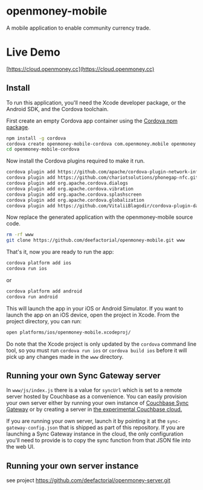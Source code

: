 # openmoney-mobile

A mobile application to enable community currency trade.

# Live Demo

[https://cloud.openmoney.cc](https://cloud.openmoney.cc)

## Install

To run this application, you'll need the Xcode developer package, or the Android SDK, and the Cordova toolchain.

First create an empty Cordova app container using the [Cordova npm package](https://npmjs.org/package/cordova).


```sh
npm install -g cordova
cordova create openmoney-mobile-cordova com.openmoney.mobile openmoney
cd openmoney-mobile-cordova
```

Now install the Cordova plugins required to make it run.

```sh
cordova plugin add https://github.com/apache/cordova-plugin-network-information.git
cordova plugin add https://github.com/chariotsolutions/phonegap-nfc.git
cordova plugin add org.apache.cordova.dialogs
cordova plugin add org.apache.cordova.vibration
cordova plugin add org.apache.cordova.splashscreen
cordova plugin add org.apache.cordova.globalization
cordova plugin add https://github.com/VitaliiBlagodir/cordova-plugin-datepicker.git
```

Now replace the generated application with the openmoney-mobile source code.

```sh
rm -rf www
git clone https://github.com/deefactorial/openmoney-mobile.git www
```

That's it, now you are ready to run the app:

```sh
cordova platform add ios
cordova run ios
```

or

```sh
cordova platform add android
cordova run android
```

This will launch the app in your iOS or Android Simulator. If you want to launch the app on an iOS device, open the project in Xcode. From the project directory, you can run:

```sh
open platforms/ios/openmoney-mobile.xcodeproj/
```

Do note that the Xcode project is only updated by the `cordova` command line tool, so you must run `cordova run ios` or `cordova build ios` before it will pick up any changes made in the `www` directory.

## Running your own Sync Gateway server

In `www/js/index.js` there is a value for `syncUrl` which is set to a remote server hosted by Couchbase as a convenience. You can easily provision your own server either by running your own instance of [Couchbase Sync Gateway](https://github.com/couchbase/sync_gateway) or by creating a server in [the experimental Couchbase cloud.](http://console.couchbasecloud.com/)

If you are running your own server, launch it by pointing it at the `sync-gateway-config.json` that is shipped as part of this repository. If you are launching a Sync Gateway instance in the cloud, the only configuration you'll need to provide is to copy the sync function from that JSON file into the web UI.

## Running your own server instance

see project
https://github.com/deefactorial/openmoney-server.git

